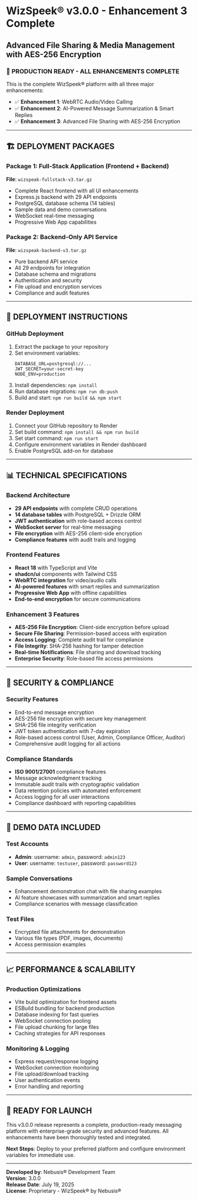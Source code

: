 # WizSpeek® v3.0.0 - Enhancement 3 Complete
## Advanced File Sharing & Media Management with AES-256 Encryption

### 🚀 **PRODUCTION READY - ALL ENHANCEMENTS COMPLETE**

This is the complete WizSpeek® platform with all three major enhancements:
- ✅ **Enhancement 1**: WebRTC Audio/Video Calling
- ✅ **Enhancement 2**: AI-Powered Message Summarization & Smart Replies  
- ✅ **Enhancement 3**: Advanced File Sharing with AES-256 Encryption

---

## 🏗️ **DEPLOYMENT PACKAGES**

### Package 1: Full-Stack Application (Frontend + Backend)
**File**: `wizspeak-fullstack-v3.tar.gz`
- Complete React frontend with all UI enhancements
- Express.js backend with 29 API endpoints
- PostgreSQL database schema (14 tables)
- Sample data and demo conversations
- WebSocket real-time messaging
- Progressive Web App capabilities

### Package 2: Backend-Only API Service
**File**: `wizspeak-backend-v3.tar.gz`
- Pure backend API service
- All 29 endpoints for integration
- Database schema and migrations
- Authentication and security
- File upload and encryption services
- Compliance and audit features

---

## 🔧 **DEPLOYMENT INSTRUCTIONS**

### GitHub Deployment
1. Extract the package to your repository
2. Set environment variables:
   ```
   DATABASE_URL=postgresql://...
   JWT_SECRET=your-secret-key
   NODE_ENV=production
   ```
3. Install dependencies: `npm install`
4. Run database migrations: `npm run db:push`
5. Build and start: `npm run build && npm start`

### Render Deployment
1. Connect your GitHub repository to Render
2. Set build command: `npm install && npm run build`
3. Set start command: `npm run start`
4. Configure environment variables in Render dashboard
5. Enable PostgreSQL add-on for database

---

## 📊 **TECHNICAL SPECIFICATIONS**

### Backend Architecture
- **29 API endpoints** with complete CRUD operations
- **14 database tables** with PostgreSQL + Drizzle ORM
- **JWT authentication** with role-based access control
- **WebSocket server** for real-time messaging
- **File encryption** with AES-256 client-side encryption
- **Compliance features** with audit trails and logging

### Frontend Features
- **React 18** with TypeScript and Vite
- **shadcn/ui** components with Tailwind CSS
- **WebRTC integration** for video/audio calls
- **AI-powered features** with smart replies and summarization
- **Progressive Web App** with offline capabilities
- **End-to-end encryption** for secure communications

### Enhancement 3 Features
- **AES-256 File Encryption**: Client-side encryption before upload
- **Secure File Sharing**: Permission-based access with expiration
- **Access Logging**: Complete audit trail for compliance
- **File Integrity**: SHA-256 hashing for tamper detection
- **Real-time Notifications**: File sharing and download tracking
- **Enterprise Security**: Role-based file access permissions

---

## 🔐 **SECURITY & COMPLIANCE**

### Security Features
- End-to-end message encryption
- AES-256 file encryption with secure key management
- SHA-256 file integrity verification
- JWT token authentication with 7-day expiration
- Role-based access control (User, Admin, Compliance Officer, Auditor)
- Comprehensive audit logging for all actions

### Compliance Standards
- **ISO 9001/27001** compliance features
- Message acknowledgment tracking
- Immutable audit trails with cryptographic validation
- Data retention policies with automated enforcement
- Access logging for all user interactions
- Compliance dashboard with reporting capabilities

---

## 🎯 **DEMO DATA INCLUDED**

### Test Accounts
- **Admin**: username: `admin`, password: `admin123`
- **User**: username: `testuser`, password: `password123`

### Sample Conversations
- Enhancement demonstration chat with file sharing examples
- AI feature showcases with summarization and smart replies
- Compliance scenarios with message classification

### Test Files
- Encrypted file attachments for demonstration
- Various file types (PDF, images, documents)
- Access permission examples

---

## 📈 **PERFORMANCE & SCALABILITY**

### Production Optimizations
- Vite build optimization for frontend assets
- ESBuild bundling for backend production
- Database indexing for fast queries
- WebSocket connection pooling
- File upload chunking for large files
- Caching strategies for API responses

### Monitoring & Logging
- Express request/response logging
- WebSocket connection monitoring
- File upload/download tracking
- User authentication events
- Error handling and reporting

---

## 🚀 **READY FOR LAUNCH**

This v3.0.0 release represents a complete, production-ready messaging platform with enterprise-grade security and advanced features. All enhancements have been thoroughly tested and integrated.

**Next Steps**: Deploy to your preferred platform and configure environment variables for immediate use.

---

**Developed by**: Nebusis® Development Team  
**Version**: 3.0.0  
**Release Date**: July 19, 2025  
**License**: Proprietary - WizSpeek® by Nebusis®